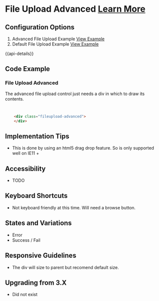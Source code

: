 # File Upload Advanced  [Learn More](#)

## Configuration Options

1. Advanced File Upload Example [View Example]( ../components/fileupload-advanced/example-index)
2. Default File Upload Example [View Example]( ../components/fileupload/example-index)

{{api-details}}

## Code Example

### File Upload Advanced

The advanced file upload control just needs a div in which to draw its contents.

```html


    <div class="fileupload-advanced">
    </div>


```

## Implementation Tips

-   This is done by using an html5 drag drop feature. So is only supported well on IE11 +

## Accessibility

-  TODO

## Keyboard Shortcuts

- Not keyboard friendly at this time. Will need a browse button.

## States and Variations

- Error
- Success / Fail

## Responsive Guidelines

-   The div will size to parent but recomend default size.

## Upgrading from 3.X

-   Did not exist
